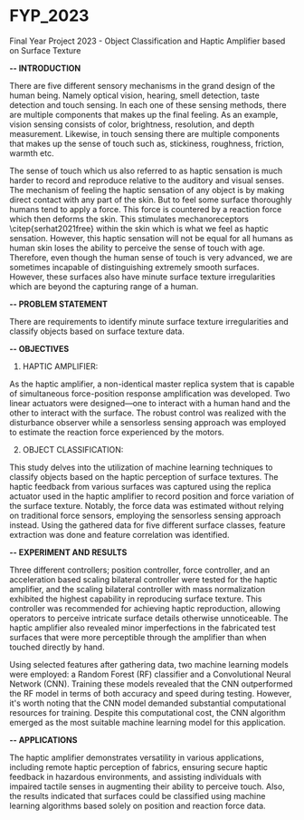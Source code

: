 # FYP_2023
Final Year Project 2023 - Object Classification and Haptic Amplifier based on Surface Texture

**-- INTRODUCTION**

There are five different sensory mechanisms in the grand design of the human being. Namely optical vision, hearing, smell detection, taste detection and touch sensing. In each one of these sensing methods, there are multiple components that makes up the final feeling. As an example, vision sensing consists of color, brightness, resolution, and depth measurement. Likewise, in touch sensing there are multiple components that makes up the sense of touch such as, stickiness, roughness, friction, warmth etc. 

The sense of touch  which us also referred to as haptic sensation is much harder to record and reproduce relative to the auditory and visual senses. The mechanism of feeling the haptic sensation of any object is by making direct contact with any part of the skin. But to feel some surface thoroughly humans tend to apply a force. This force is countered by a reaction force which then deforms the skin. This stimulates mechanoreceptors \citep{serhat2021free} within the skin which is what we feel as haptic sensation. However, this haptic sensation will not be equal for all humans as human skin loses the ability to perceive the sense of touch with age. Therefore, even though the human sense of touch is very advanced, we are sometimes incapable of distinguishing extremely smooth surfaces. However, these surfaces also have minute surface texture irregularities which are beyond the capturing range of a human.


**-- PROBLEM STATEMENT**

There are requirements to identify minute surface texture irregularities and classify objects based on surface texture data. 


**-- OBJECTIVES**

1. HAPTIC AMPLIFIER:

As the haptic amplifier, a non-identical master replica system that is capable of simultaneous force-position response amplification was developed. Two linear actuators were designed—one to interact with a human hand and the other to interact with the surface. The robust control was realized with the disturbance observer while a sensorless sensing approach was employed to estimate the reaction force experienced by the motors.

2. OBJECT CLASSIFICATION:

This study delves into the utilization of machine learning techniques to classify objects based on the haptic perception of surface textures. The haptic feedback from various surfaces was captured using the replica actuator used in the haptic amplifier to record position and force variation of the surface texture. Notably, the force data was estimated without relying on traditional force sensors, employing the sensorless sensing approach instead. Using the gathered data for five different surface classes, feature extraction was done and feature correlation was identified.


**-- EXPERIMENT AND RESULTS**

Three different controllers; position controller, force controller, and an acceleration based scaling bilateral controller were tested for the haptic amplifier, and the scaling bilateral controller with mass normalization exhibited the highest capability in reproducing surface texture. This controller was recommended for achieving haptic reproduction, allowing operators to perceive intricate surface details otherwise unnoticeable. The haptic amplifier also revealed minor imperfections in the fabricated test surfaces that were more perceptible through the amplifier than when touched directly by hand.

Using selected features after gathering data, two machine learning models were employed: a Random Forest (RF) classifier and a Convolutional Neural Network (CNN). Training these models revealed that the CNN outperformed the RF model in terms of both accuracy and speed during testing. However, it's worth noting that the CNN model demanded substantial computational resources for training. Despite this computational cost, the CNN algorithm emerged as the most suitable machine learning model for this application.


**-- APPLICATIONS**

The haptic amplifier demonstrates versatility in various applications, including remote haptic perception of fabrics, ensuring secure haptic feedback in hazardous environments, and assisting individuals with impaired tactile senses in augmenting their ability to perceive touch. Also, the results indicated that surfaces could be classified using machine learning algorithms based solely on position and reaction force data. 





